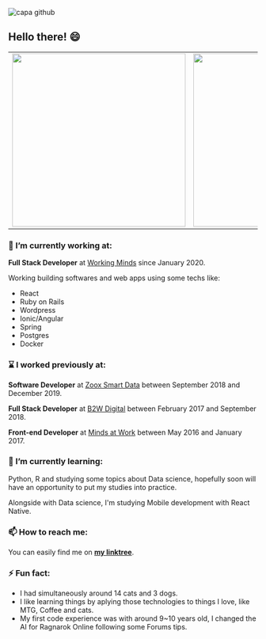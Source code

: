 ![capa github](https://github.com/joaomarcuslf2/joaomarcuslf2/blob/main/capa_perfil.png)

## Hello there! :smile:

<center>
  <table>
    <tr>
        <td>
            <img width="350px" src="https://github-readme-stats.vercel.app/api/top-langs/?username=joaomarcuslf2&hide=html&layout=compact&theme=vue" />
        </td>
        <td>
            <img width="350px" src="https://github-readme-stats.vercel.app/api?username=joaomarcuslf2&theme=vue" />
        </td>
    </tr>
  </table>
</center>

### :telescope: I’m currently working at:

**Full Stack Developer** at [Working Minds](http://www.wkm.com.br/) since January 2020.

Working building softwares and web apps using some techs like:
- React
- Ruby on Rails
- Wordpress
- Ionic/Angular
- Spring
- Postgres
- Docker


### :hourglass: I worked previously at:

**Software Developer** at [Zoox Smart Data](https://zooxsmart.com/en/) between September 2018 and December 2019.

**Full Stack Developer** at [B2W Digital](https://carreiras.b2w.io/) between February 2017 and September 2018.

**Front-end Developer** at [Minds at Work](http://www.mindsatwork.com.br/) between May 2016 and January 2017.

### :seedling: I’m currently learning:

Python, R and studying some topics about Data science, hopefully soon will have an opportunity to put my studies into practice.

Alongside with Data science, I'm studying Mobile development with React Native.

### :mailbox: How to reach me:

You can easily find me on **[my linktree](https://linktr.ee/joaomarcuslf)**.

### :zap: Fun fact:

- I had simultaneously around 14 cats and 3 dogs.
- I like learning things by aplying those technologies to things I love, like MTG, Coffee and cats.
- My first code experience was with around 9~10 years old, I changed the AI for Ragnarok Online following some Forums tips.
